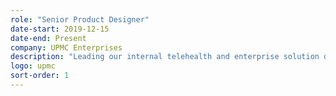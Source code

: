 ```yaml
---
role: "Senior Product Designer"
date-start: 2019-12-15
date-end: Present
company: UPMC Enterprises
description: "Leading our internal telehealth and enterprise solution design efforts. Building and formalizing processes for use across the department while also mentoring and aiding in evolving our UX maturity. Continuing to lead the design efforts for Vincent Payment Solutions and supporting design efforts for our Pharmacy team."
logo: upmc
sort-order: 1
---
```

